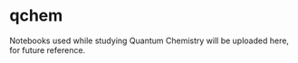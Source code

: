 # qchem
Notebooks used while studying Quantum Chemistry will be uploaded here, for future reference.
